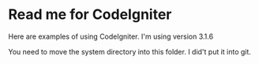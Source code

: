 # Read me for CodeIgniter

Here are examples of using CodeIgniter.
I'm using version 3.1.6

You need to move the system directory into this folder. I did't put it into git.



